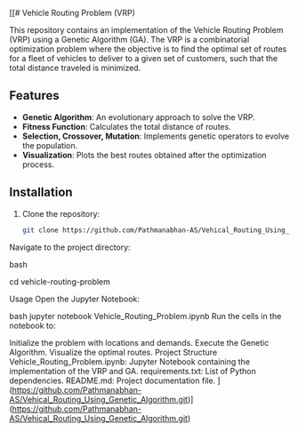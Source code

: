 [[# Vehicle Routing Problem (VRP)

This repository contains an implementation of the Vehicle Routing Problem (VRP) using a Genetic Algorithm (GA). The VRP is a combinatorial optimization problem where the objective is to find the optimal set of routes for a fleet of vehicles to deliver to a given set of customers, such that the total distance traveled is minimized.

## Features
- **Genetic Algorithm**: An evolutionary approach to solve the VRP.
- **Fitness Function**: Calculates the total distance of routes.
- **Selection, Crossover, Mutation**: Implements genetic operators to evolve the population.
- **Visualization**: Plots the best routes obtained after the optimization process.

## Installation

1. Clone the repository:
   ```bash
   git clone https://github.com/Pathmanabhan-AS/Vehical_Routing_Using_Genetic_Algorithm.git
Navigate to the project directory:

bash

cd vehicle-routing-problem


Usage
Open the Jupyter Notebook:

bash
jupyter notebook Vehicle_Routing_Problem.ipynb
Run the cells in the notebook to:

Initialize the problem with locations and demands.
Execute the Genetic Algorithm.
Visualize the optimal routes.
Project Structure
Vehicle_Routing_Problem.ipynb: Jupyter Notebook containing the implementation of the VRP and GA.
requirements.txt: List of Python dependencies.
README.md: Project documentation file.
](https://github.com/Pathmanabhan-AS/Vehical_Routing_Using_Genetic_Algorithm.git)](https://github.com/Pathmanabhan-AS/Vehical_Routing_Using_Genetic_Algorithm.git)
